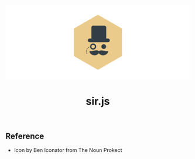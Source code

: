 <img src="./docs/icon/banner.svg">

<h1 align="center">sir.js</h1>

<br>

## Reference
- Icon by Ben Iconator from The Noun Prokect
